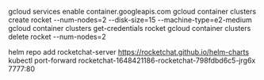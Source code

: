 gcloud services enable container.googleapis.com
gcloud container clusters create rocket --num-nodes=2 --disk-size=15 --machine-type=e2-medium
gcloud container clusters get-credentials rocket
gcloud container clusters delete rocket --num-nodes=2

helm repo add rocketchat-server https://rocketchat.github.io/helm-charts
kubectl port-forward rocketchat-1648421186-rocketchat-798fdbd6c5-jrg6x 7777:80